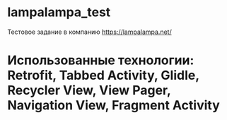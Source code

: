 # lampalampa_test

 Тестовое задание в компанию https://lampalampa.net/
# Использованные технологии: Retrofit, Tabbed Activity, Glidle, Recycler View, View Pager, Navigation View, Fragment Activity
